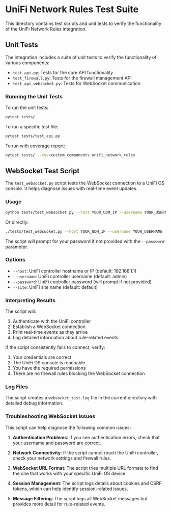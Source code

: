 # UniFi Network Rules Test Suite

This directory contains test scripts and unit tests to verify the functionality of the UniFi Network Rules integration.

## Unit Tests

The integration includes a suite of unit tests to verify the functionality of various components:

- `test_api.py`: Tests for the core API functionality
- `test_firewall.py`: Tests for the firewall management API
- `test_api_websocket.py`: Tests for WebSocket communication

### Running the Unit Tests

To run the unit tests:

```bash
pytest tests/
```

To run a specific test file:

```bash
pytest tests/test_api.py
```

To run with coverage report:

```bash
pytest tests/ --cov=custom_components.unifi_network_rules
```

## WebSocket Test Script

The `test_websocket.py` script tests the WebSocket connection to a UniFi OS console. It helps diagnose issues with real-time event updates.

### Usage

```bash
python tests/test_websocket.py --host YOUR_UDM_IP --username YOUR_USERNAME
```

Or directly:

```bash
./tests/test_websocket.py --host YOUR_UDM_IP --username YOUR_USERNAME
```

The script will prompt for your password if not provided with the `--password` parameter.

### Options

- `--host`: UniFi controller hostname or IP (default: 192.168.1.1)
- `--username`: UniFi controller username (default: admin)
- `--password`: UniFi controller password (will prompt if not provided)
- `--site`: UniFi site name (default: default)

### Interpreting Results

The script will:

1. Authenticate with the UniFi controller
2. Establish a WebSocket connection
3. Print real-time events as they arrive
4. Log detailed information about rule-related events

If the script consistently fails to connect, verify:

1. Your credentials are correct
2. The UniFi OS console is reachable
3. You have the required permissions
4. There are no firewall rules blocking the WebSocket connection

### Log Files

The script creates a `websocket_test.log` file in the current directory with detailed debug information.

### Troubleshooting WebSocket Issues

This script can help diagnose the following common issues:

1. **Authentication Problems**: If you see authentication errors, check that your username and password are correct.

2. **Network Connectivity**: If the script cannot reach the UniFi controller, check your network settings and firewall rules.

3. **WebSocket URL Format**: The script tries multiple URL formats to find the one that works with your specific UniFi OS device.

4. **Session Management**: The script logs details about cookies and CSRF tokens, which can help identify session-related issues.

5. **Message Filtering**: The script logs all WebSocket messages but provides more detail for rule-related events. 